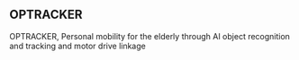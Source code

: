 ## OPTRACKER

OPTRACKER, Personal mobility for the elderly through AI object recognition and tracking and motor drive linkage

